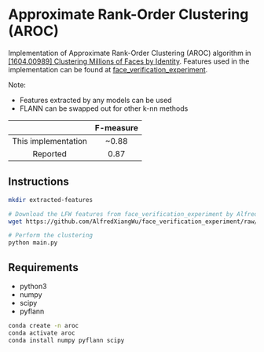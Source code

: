 # Approximate Rank-Order Clustering (AROC)
Implementation of Approximate Rank-Order Clustering (AROC) algorithm in [[1604.00989] Clustering Millions of Faces by Identity](https://arxiv.org/abs/1604.00989). Features used in the implementation can be found at [face_verification_experiment](https://github.com/AlfredXiangWu/face_verification_experiment/raw/master/results/LightenedCNN_C_lfw.mat).

Note:
- Features extracted by any models can be used
- FLANN can be swapped out for other k-nn methods

| | F-measure |
| :---: | :---: |
| This implementation | ~0.88 |
| Reported | 0.87 |

## Instructions
```bash
mkdir extracted-features

# Download the LFW features from face_verification_experiment by AlfredXiangWu
wget https://github.com/AlfredXiangWu/face_verification_experiment/raw/master/results/LightenedCNN_C_lfw.mat -P extracted-features

# Perform the clustering
python main.py
```

## Requirements
- python3
- numpy
- scipy
- pyflann

```bash
conda create -n aroc
conda activate aroc
conda install numpy pyflann scipy
```
